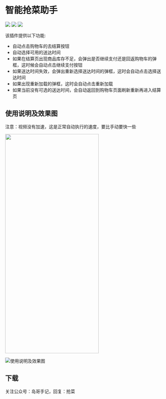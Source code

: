 # 智能抢菜助手

<p>
<img src="https://app.travis-ci.com/logan62334/jarvis-android-agent.svg">
<img src="https://img.shields.io/github/v/release/logan62334/jarvis-android-agent?include_prereleases">
<img src="https://img.shields.io/github/downloads/logan62334/jarvis-android-agent/total">
</p>

该插件提供以下功能:
- 自动点击购物车的去结算按钮
- 自动选择可用的送达时间
- 如果在结算页出现商品库存不足，会弹出是否继续支付还是回返购物车的弹框，这时候会自动点击继续支付按钮
- 如果送达时间失效，会弹出重新选择送达时间的弹框，这时会自动点击选择送达时间
- 如果出现重新加载的弹框，这时会自动点击重新加载
- 如果当前没有可选的送达时间，会自动返回到购物车页面刷新重新再进入结算页

## 使用说明及效果图

注意：视频没有加速，这是正常自动执行的速度，要比手动要快一些

<img src="demo.gif" width="300" height="700">

![使用说明及效果图](demo.gif)

## 下载

关注公众号：岛哥手记，回复：抢菜
